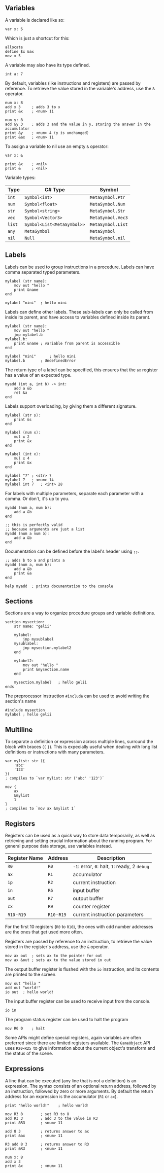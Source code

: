## Variables

A variable is declared like so:

```assembly
var x: 5
```

Which is just a shortcut for this:

```assembly
allocate
define $x &ax
mov x 5
```

A variable may also have its type defined.

```assembly
int a: 7
```

By default, variables (like instructions and registers) are passed by reference. To retrieve the value stored in the variable's address, use the `&` operator.

```assembly
num x: 8
add x 3		; adds 3 to x
print &x	; <num> 11

num y: 8
add &y 3	; adds 3 and the value in y, storing the answer in the accumulator
print &y	; <num> 4 (y is unchanged)
print &ax	; <num> 11
```

To assign a variable to nil use an empty `&` operator:

```assembly
var x: &

print &x	; <nil>
print &		; <nil>
```

Variable types:

| Type   | C# Type                    | Symbol            |
| ------ | -------------------------- | ----------------- |
| `int`  | `Symbol<int>`              | `MetaSymbol.Ptr`  |
| `num`  | `Symbol<float>`            | `MetaSymbol.Num`  |
| `str`  | `Symbol<string>`           | `MetaSymbol.Str`  |
| `vec`  | `Symbol<Vector3>`          | `MetaSymbol.Vec3` |
| `list` | `Symbol<List<MetaSymbol>>` | `MetaSymbol.List` |
| `any`  | `MetaSymbol`               | `MetaSymbol`      |
| `nil`  | `Null`                     | `MetaSymbol.nil`  |

 ## Labels

Labels can be used to group instructions in a procedure. Labels can have comma separated typed parameters.

```assembly
mylabel (str name):
	mov out "hello "
	print &name
end

mylabel "mini"	; hello mini
```

Labels can define other labels. These sub-labels can only be called from inside its parent, and have access to variables defined inside its parent.

```assembly
mylabel (str name):
	mov out "hello "
	jmp mylabel.b
mylabel.b:
	print &name	; variable from parent is accessible
end

mylabel "mini"		; hello mini
mylabel.b		; UndefinedError
```

The return type of a label can be specified, this ensures that the `ax` register has a value of an expected type.

```assembly
myadd (int a, int b) -> int:
	add a &b
	ret &a
end
```

Labels support overloading, by giving them a different signature.

```assembly
mylabel (str s):
	print &s
end

mylabel (num x):
	mul x 2
	print &x
end

mylabel (int x):
	mul x 4
	print &x
end

mylabel "7"	; <str> 7
mylabel 7	; <num> 14
mylabel int 7	; <int> 28
```

For labels with multiple parameters, separate each parameter with a comma. Or don't, it's up to you.

```assembly
myadd (num a, num b):
	add a &b
end

;; this is perfectly valid
;; because arguments are just a list
myadd (num a num b):
	add a &b
end
```

Documentation can be defined before the label's header using `;;`.

```assembly
;; adds b to a and prints a
myadd (num a, num b):
	add a &b
	print &a
end

help myadd	; prints documentation to the console
```

## Sections

Sections are a way to organize procedure groups and variable definitions.

```assembly
section mysection:
	str name: "gelii"

	mylabel:
		jmp mysublabel
	mysublabel:
		jmp mysection.mylabel2
	end

	mylabel2:
		mov out "hello "
		print &mysection.name
	end

	mysection.mylabel	; hello gelii
ends
```

The preprocessor instruction `#include` can be used to avoid writing the section's name

```assembly
#include mysection
mylabel	; hello gelii
```

## Multiline

To separate a definition or expression across multiple lines, surround the block with braces (`{` `}`). This is expecially useful when dealing with long list definitions or instructions with many parameters.

```assembly
var mylist: str ({
	'abc'
	'123'
})
; compiles to `var mylist: str ('abc' '123')`

mov {
	ax
	&mylist
	1
}
; compiles to `mov ax &mylist 1`
```

Registers
---

Registers can be used as a quick way to store data temporarily, as well as retrieving and setting crucial information about the running program. For general purpose data storage, use variables instead.

| Register Name | Address     | Description                                   |
| ------------- | ----------- | --------------------------------------------- |
| `R0`          | `R0`        | `-1`: error, `0`: halt, `1`: ready, 2 `debug` |
| `ax`          | `R1`        | accumulator                                   |
| `ip`          | `R2`        | current instruction                           |
| `in`          | `R6`        | input buffer                                  |
| `out`         | `R7`        | output buffer                                 |
| `cx`          | `R9`        | counter register                              |
| `R10`-`R19`   | `R10`-`R19` | current instruction parameters                |

For the first 10 registers (`R0` to `R10`), the ones with odd number addresses are the ones that get used more often.

Registers are passed by reference to an instruction, to retrieve the value stored in the register's address, use the `&` operator.

```assembly
mov ax out	; sets ax to the pointer for out
mov ax &out	; sets ax to the value stored in out
```

The output buffer register is flushed with the `io` instruction, and its contents are printed to the screen.

```assembly
mov out "hello "
add out "world!"
io out	; hello world!
```

The input buffer register can be used to receive input from the console.

```assembly
io in
```

The program status register can be used to halt the program

```assembly
mov R0 0	; halt
```

Some APIs might define special registers, again variables are often preferred since there are limited registers available. The `GameObject` API uses `R20`-`R25 `to give information about the current object's transform and the status of the scene.

## Expressions

A line that can be executed (any line that is not a definition) is an expression. The syntax consists of an optional return address, followed by an instruction, followed by zero or more arguments. By default the return address for an expression is the accumulator (`R1` or `ax`).

```assembly
print "hello world!"	; hello world!

mov R3 8		; set R3 to 8
add R3 3		; add 3 to the value in R3
print &R3		; <num> 11

add 8 3			; returns answer to ax
print &ax		; <num> 11

R3 add 8 3		; returns answer to R3
print &R3		; <num> 11

num x: 8
add x 3
print &x		; <num> 11
```
